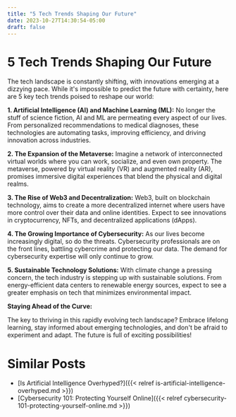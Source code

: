 ```yaml
---
title: "5 Tech Trends Shaping Our Future"
date: 2023-10-27T14:30:54-05:00
draft: false
---
```


# 5 Tech Trends Shaping Our Future

The tech landscape is constantly shifting, with innovations emerging at a dizzying pace. While it's impossible to predict the future with certainty, here are 5 key tech trends poised to reshape our world:

**1. Artificial Intelligence (AI) and Machine Learning (ML):** No longer the stuff of science fiction, AI and ML are permeating every aspect of our lives. From personalized recommendations to medical diagnoses, these technologies are automating tasks, improving efficiency, and driving innovation across industries.

**2. The Expansion of the Metaverse:**  Imagine a network of interconnected virtual worlds where you can work, socialize, and even own property. The metaverse, powered by virtual reality (VR) and augmented reality (AR), promises immersive digital experiences that blend the physical and digital realms.

**3. The Rise of Web3 and Decentralization:**   Web3, built on blockchain technology, aims to create a more decentralized internet where users have more control over their data and online identities. Expect to see innovations in cryptocurrency, NFTs, and decentralized applications (dApps).

**4.  The Growing Importance of Cybersecurity:** As our lives become increasingly digital, so do the threats.  Cybersecurity professionals are on the front lines, battling cybercrime and protecting our data. The demand for cybersecurity expertise will only continue to grow.

**5. Sustainable Technology Solutions:**  With climate change a pressing concern, the tech industry is stepping up with sustainable solutions. From energy-efficient data centers to renewable energy sources, expect to see a greater emphasis on tech that minimizes environmental impact. 

**Staying Ahead of the Curve:**

The key to thriving in this rapidly evolving tech landscape? Embrace lifelong learning, stay informed about emerging technologies, and don't be afraid to experiment and adapt. The future is full of exciting possibilities! 
# Similar Posts
- [Is Artificial Intelligence Overhyped?]({{< relref is-artificial-intelligence-overhyped.md >}})
- [Cybersecurity 101: Protecting Yourself Online]({{< relref cybersecurity-101-protecting-yourself-online.md >}})
